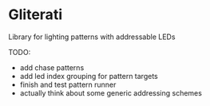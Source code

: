 # Gliterati
Library for lighting patterns with addressable LEDs

TODO: 
- add chase patterns
- add led index grouping for pattern targets
- finish and test pattern runner
- actually think about some generic addressing schemes
